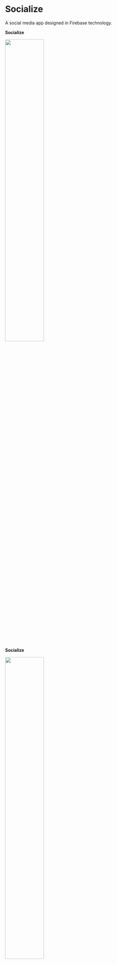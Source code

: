 # Socialize
A social media app designed in Firebase technology.

**Socialize**


<img src = ".\img\ss2.jpg" width="50%">


**Socialize**


<img src = ".\img\ss1.jpg" width="50%">

In Developement